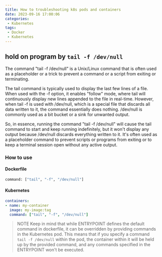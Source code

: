 ```yaml
---
title: How to troubleshooting k8s pods and containers
date: 2023-09-16 17:00:06
categories:
 - Kubernetes
tags:
 - Docker
 - Kubernetes
---
```


## hold on program by `tail -f /dev/null`
The command "tail -f /dev/null" is a Unix/Linux command that is often used as a placeholder or a trick to prevent a command or a script from exiting or terminating.
<!--more-->

The tail command is typically used to display the last few lines of a file. When used with the -f option, it enables "follow" mode, where tail will continuously display new lines appended to the file in real-time. However, when tail -f is used with /dev/null, which is a special file that discards all data written to it, the command essentially does nothing. /dev/null is commonly used as a bit bucket or a sink for unwanted output.

So, in essence, running the command "tail -f /dev/null" will cause the tail command to start and keep running indefinitely, but it won't display any output because /dev/null discards everything written to it. It's often used as a placeholder command to prevent scripts or programs from exiting or to keep a terminal session open without any active output.

### How to use
#### Dockerfile

```dockerfile
command: ["tail", "-f", "/dev/null"]
```

#### Kubernetes

```yaml
containers:
- name: my-container
  image: my-image:tag
  command: ["tail", "-f", "/dev/null"]
```
> NOTE
  Keep in mind that while ENTRYPOINT defines the default command in dockerfile, it can be overridden by providing commands in the Kubernetes pod. This means that if you specify a command  `tail -f /dev/null` within the pod, the container within it will be held up by the provided command, and any commands specified in the ENTRYPOINT won't be executed.
